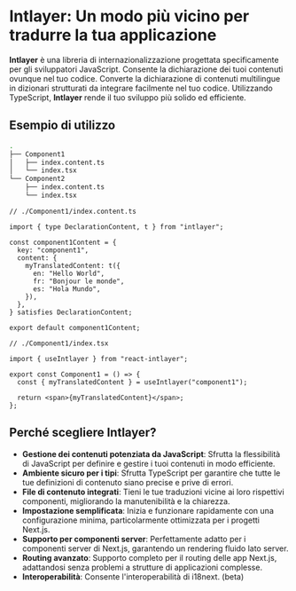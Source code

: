 # Intlayer: Un modo più vicino per tradurre la tua applicazione

**Intlayer** è una libreria di internazionalizzazione progettata specificamente per gli sviluppatori JavaScript. Consente la dichiarazione dei tuoi contenuti ovunque nel tuo codice. Converte la dichiarazione di contenuti multilingue in dizionari strutturati da integrare facilmente nel tuo codice. Utilizzando TypeScript, **Intlayer** rende il tuo sviluppo più solido ed efficiente.

## Esempio di utilizzo

```bash
.
├── Component1
│   ├── index.content.ts
│   └── index.tsx
└── Component2
    ├── index.content.ts
    └── index.tsx
```

```tsx
// ./Component1/index.content.ts

import { type DeclarationContent, t } from "intlayer";

const component1Content = {
  key: "component1",
  content: {
    myTranslatedContent: t({
      en: "Hello World",
      fr: "Bonjour le monde",
      es: "Hola Mundo",
    }),
  },
} satisfies DeclarationContent;

export default component1Content;
```

```tsx
// ./Component1/index.tsx

import { useIntlayer } from "react-intlayer";

export const Component1 = () => {
  const { myTranslatedContent } = useIntlayer("component1");

  return <span>{myTranslatedContent}</span>;
};
```

## Perché scegliere Intlayer?

- **Gestione dei contenuti potenziata da JavaScript**: Sfrutta la flessibilità di JavaScript per definire e gestire i tuoi contenuti in modo efficiente.
- **Ambiente sicuro per i tipi**: Sfrutta TypeScript per garantire che tutte le tue definizioni di contenuto siano precise e prive di errori.
- **File di contenuto integrati**: Tieni le tue traduzioni vicine ai loro rispettivi componenti, migliorando la manutenibilità e la chiarezza.
- **Impostazione semplificata**: Inizia e funzionare rapidamente con una configurazione minima, particolarmente ottimizzata per i progetti Next.js.
- **Supporto per componenti server**: Perfettamente adatto per i componenti server di Next.js, garantendo un rendering fluido lato server.
- **Routing avanzato**: Supporto completo per il routing delle app Next.js, adattandosi senza problemi a strutture di applicazioni complesse.
- **Interoperabilità**: Consente l'interoperabilità di i18next. (beta)
